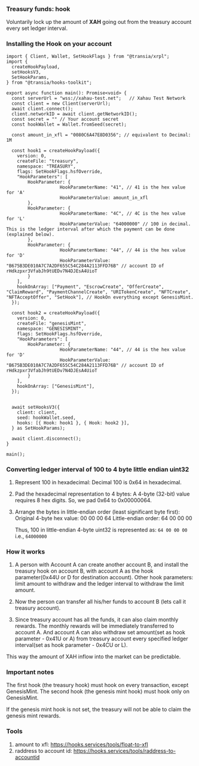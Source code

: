 ### Treasury funds: hook

Voluntarily lock up the amount of **XAH** going out from the treasury account every set ledger interval.

### Installing the Hook on your account

```
import { Client, Wallet, SetHookFlags } from "@transia/xrpl";
import {
  createHookPayload,
  setHooksV3,
  SetHookParams,
} from "@transia/hooks-toolkit";

export async function main(): Promise<void> {
  const serverUrl = "wss://xahau-test.net";   // Xahau Test Network
  const client = new Client(serverUrl);
  await client.connect();
  client.networkID = await client.getNetworkID();
  const secret = "" // Your account secret
  const hookWallet = Wallet.fromSeed(secret);

  const amount_in_xfl = "0080C6A47E8D0356"; // equivalent to Decimal: 1M

  const hook1 = createHookPayload({
    version: 0,
    createFile: "treasury",
    namespace: "TREASURY",
    flags: SetHookFlags.hsfOverride,
    "HookParameters": [
        HookParameter: {
                    HookParameterName: "41", // 41 is the hex value for 'A'
                    HookParameterValue: amount_in_xfl
        },
        HookParameter: {
                    HookParameterName: "4C", // 4C is the hex value for 'L'
                    HookParameterValue: "64000000" // 100 in decimal. This is the ledger interval after which the payment can be done (explained below).
        },
        HookParameter: {
                    HookParameterName: "44", // 44 is the hex value for 'D'
                    HookParameterValue: "B675B3DE010A7C7A2DF655C54C284A2113FFD76B" // account ID of rHdkzpxr3VfabJh9tUEDv7N4DJEsA4UioT
        }
    ],
    hookOnArray: ["Payment", "EscrowCreate", "OfferCreate", "ClaimReward", "PaymentChannelCreate", "URITokenCreate", "NFTCreate", "NFTAcceptOffer", "SetHook"], // HookOn everything except GenesisMint.
  });

  const hook2 = createHookPayload({
    version: 0,
    createFile: "genesisMint",
    namespace: "GENESISMINT",
    flags: SetHookFlags.hsfOverride,
    "HookParameters": [
        HookParameter: {
                    HookParameterName: "44", // 44 is the hex value for 'D'
                    HookParameterValue: "B675B3DE010A7C7A2DF655C54C284A2113FFD76B" // account ID of rHdkzpxr3VfabJh9tUEDv7N4DJEsA4UioT
        }
    ],
    hookOnArray: ["GenesisMint"],
  });


  await setHooksV3({
    client: client,
    seed: hookWallet.seed,
    hooks: [{ Hook: hook1 }, { Hook: hook2 }],
  } as SetHookParams);

  await client.disconnect();
}

main();
```

### Converting ledger interval of 100 to 4 byte little endian uint32

1. Represent 100 in hexadecimal:
   Decimal 100 is 0x64 in hexadecimal.

2. Pad the hexadecimal representation to 4 bytes:
   A 4-byte (32-bit) value requires 8 hex digits. So, we pad 0x64 to 0x00000064.
3. Arrange the bytes in little-endian order (least significant byte first):
   Original 4-byte hex value: 00 00 00 64
   Little-endian order: 64 00 00 00

   Thus, 100 in little-endian 4-byte uint32 is represented as: `64 00 00 00` i.e., `64000000`

### How it works

1. A person with Account A can create another account B, and install the treasury hook on account B, with account A as the hook parameter(0x44U or D for destination account). Other hook parameters: limit amount to withdraw and the ledger interval to withdraw the limit amount.

2. Now the person can transfer all his/her funds to account B (lets call it treasury account).

3. Since treasury account has all the funds, it can also claim monthly rewards. The monthly rewards will be immediately transferred to account A.
   And account A can also withdraw set amount(set as hook parameter - 0x41U or A) from treasury account every specified ledger interval(set as hook parameter - 0x4CU or L).

This way the amount of XAH inflow into the market can be predictable.

### Important notes

The first hook (the treasury hook) must hook on every transaction, except GenesisMint.
The second hook (the genesis mint hook) must hook only on GenesisMint.

If the genesis mint hook is not set, the treasury will not be able to claim the genesis mint rewards.

### Tools

1. amount to xfl: https://hooks.services/tools/float-to-xfl
2. raddress to account id: https://hooks.services/tools/raddress-to-accountid
